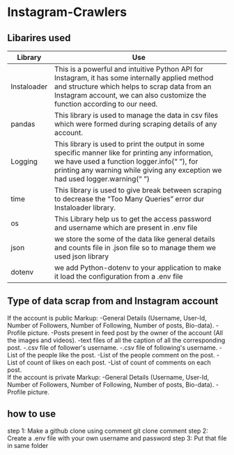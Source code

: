 # Instagram-Crawlers

## Libarires used
Library       | Use
------------- | -------------
Instaloader   | This is a powerful and intuitive Python API for Instagram, it has some internally applied method and structure which helps to scrap data from an Instagram account, we can also customize the function according to our need.
pandas        | This library is used to manage the data in csv files which were formed during scraping details of any account.
Logging       | This library is used to print the output in some specific manner like for printing any information, we have used a function logger.info(“ ”), for printing any warning while giving any exception we had used logger.warning(“ ”)
time          | This library is used to give break between scraping to decrease the “Too Many Queries” error dur Instaloader library.
os            | This Library help us to get the access password and username which are present in .env file
json          | we store the some of the data like general details and counts file in .json file so to manage them we used json library
dotenv        | we add Python-dotenv to your application to make it load the configuration from a .env file


## Type of data scrap from and Instagram account 
If the account is public 
Markup: -General Details (Username, User-Id, Number of Followers, Number of Following, Number of posts, Bio-data). 
        -Profile picture. 
        -Posts present in feed post by the owner of the account (All the images and videos). 
        -text files of all the caption of all the corresponding post. 
        -.csv file of follower's username. 
        -.csv file of following's username. 
        -List of the people like the post. 
        -List of the people comment on the post. 
        -List of count of likes on each post. 
        -List of count of comments on each post.  
If the account is private 
Markup: -General Details (Username, User-Id, Number of Followers, Number of Following, Number of posts, Bio-data). 
        -Profile picture. 

## how to use
step 1: Make a github clone using comment git clone comment
step 2: Create a .env file with your own username and password 
step 3: Put that file in same folder 

